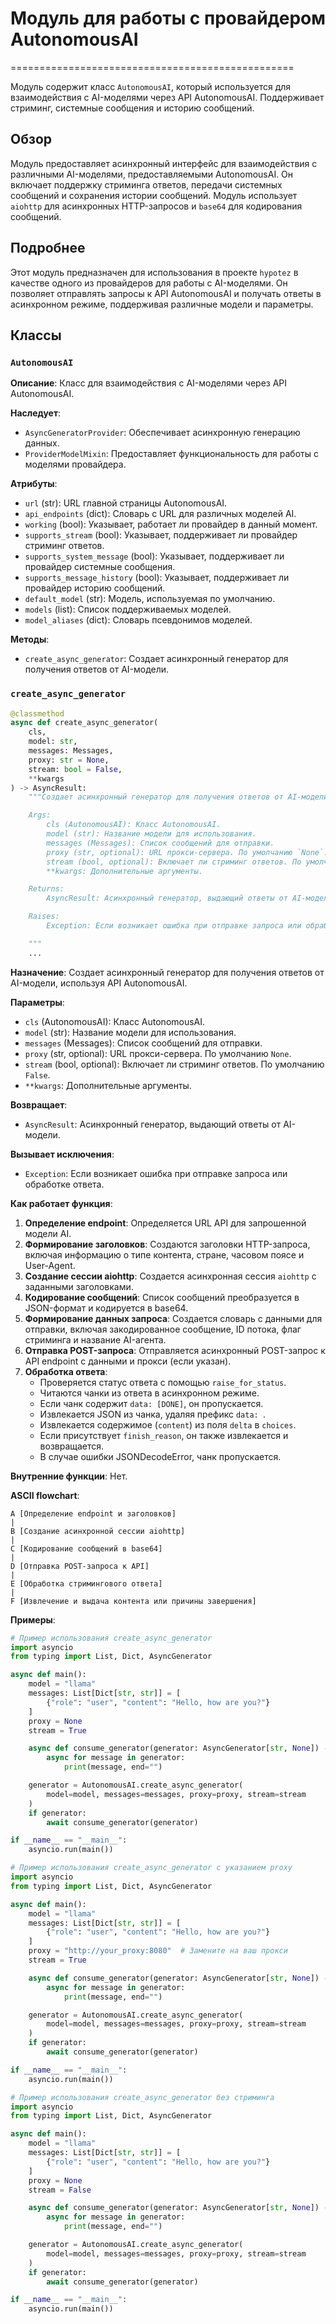 # Модуль для работы с провайдером AutonomousAI
=================================================

Модуль содержит класс `AutonomousAI`, который используется для взаимодействия с AI-моделями через API AutonomousAI.
Поддерживает стриминг, системные сообщения и историю сообщений.

## Обзор

Модуль предоставляет асинхронный интерфейс для взаимодействия с различными AI-моделями, предоставляемыми AutonomousAI.
Он включает поддержку стриминга ответов, передачи системных сообщений и сохранения истории сообщений.
Модуль использует `aiohttp` для асинхронных HTTP-запросов и `base64` для кодирования сообщений.

## Подробнее

Этот модуль предназначен для использования в проекте `hypotez` в качестве одного из провайдеров для работы с AI-моделями.
Он позволяет отправлять запросы к API AutonomousAI и получать ответы в асинхронном режиме, поддерживая различные модели и параметры.

## Классы

### `AutonomousAI`

**Описание**: Класс для взаимодействия с AI-моделями через API AutonomousAI.

**Наследует**:
- `AsyncGeneratorProvider`: Обеспечивает асинхронную генерацию данных.
- `ProviderModelMixin`: Предоставляет функциональность для работы с моделями провайдера.

**Атрибуты**:
- `url` (str): URL главной страницы AutonomousAI.
- `api_endpoints` (dict): Словарь с URL для различных моделей AI.
- `working` (bool): Указывает, работает ли провайдер в данный момент.
- `supports_stream` (bool): Указывает, поддерживает ли провайдер стриминг ответов.
- `supports_system_message` (bool): Указывает, поддерживает ли провайдер системные сообщения.
- `supports_message_history` (bool): Указывает, поддерживает ли провайдер историю сообщений.
- `default_model` (str): Модель, используемая по умолчанию.
- `models` (list): Список поддерживаемых моделей.
- `model_aliases` (dict): Словарь псевдонимов моделей.

**Методы**:
- `create_async_generator`: Создает асинхронный генератор для получения ответов от AI-модели.

### `create_async_generator`

```python
@classmethod
async def create_async_generator(
    cls,
    model: str,
    messages: Messages,
    proxy: str = None,
    stream: bool = False,
    **kwargs
) -> AsyncResult:
    """Создает асинхронный генератор для получения ответов от AI-модели.

    Args:
        cls (AutonomousAI): Класс AutonomousAI.
        model (str): Название модели для использования.
        messages (Messages): Список сообщений для отправки.
        proxy (str, optional): URL прокси-сервера. По умолчанию `None`.
        stream (bool, optional): Включает ли стриминг ответов. По умолчанию `False`.
        **kwargs: Дополнительные аргументы.

    Returns:
        AsyncResult: Асинхронный генератор, выдающий ответы от AI-модели.

    Raises:
        Exception: Если возникает ошибка при отправке запроса или обработке ответа.

    """
    ...
```

**Назначение**:
Создает асинхронный генератор для получения ответов от AI-модели, используя API AutonomousAI.

**Параметры**:
- `cls` (AutonomousAI): Класс AutonomousAI.
- `model` (str): Название модели для использования.
- `messages` (Messages): Список сообщений для отправки.
- `proxy` (str, optional): URL прокси-сервера. По умолчанию `None`.
- `stream` (bool, optional): Включает ли стриминг ответов. По умолчанию `False`.
- `**kwargs`: Дополнительные аргументы.

**Возвращает**:
- `AsyncResult`: Асинхронный генератор, выдающий ответы от AI-модели.

**Вызывает исключения**:
- `Exception`: Если возникает ошибка при отправке запроса или обработке ответа.

**Как работает функция**:

1. **Определение endpoint**: Определяется URL API для запрошенной модели AI.
2. **Формирование заголовков**: Создаются заголовки HTTP-запроса, включая информацию о типе контента, стране, часовом поясе и User-Agent.
3. **Создание сессии aiohttp**: Создается асинхронная сессия `aiohttp` с заданными заголовками.
4. **Кодирование сообщений**: Список сообщений преобразуется в JSON-формат и кодируется в base64.
5. **Формирование данных запроса**: Создается словарь с данными для отправки, включая закодированное сообщение, ID потока, флаг стриминга и название AI-агента.
6. **Отправка POST-запроса**: Отправляется асинхронный POST-запрос к API endpoint с данными и прокси (если указан).
7. **Обработка ответа**:
   - Проверяется статус ответа с помощью `raise_for_status`.
   - Читаются чанки из ответа в асинхронном режиме.
   - Если чанк содержит `data: [DONE]`, он пропускается.
   - Извлекается JSON из чанка, удаляя префикс `data: `.
   - Извлекается содержимое (`content`) из поля `delta` в `choices`.
   - Если присутствует `finish_reason`, он также извлекается и возвращается.
   - В случае ошибки JSONDecodeError, чанк пропускается.

**Внутренние функции**: Нет.

**ASCII flowchart**:

```
A [Определение endpoint и заголовков]
|
B [Создание асинхронной сессии aiohttp]
|
C [Кодирование сообщений в base64]
|
D [Отправка POST-запроса к API]
|
E [Обработка стримингового ответа]
|
F [Извлечение и выдача контента или причины завершения]
```

**Примеры**:

```python
# Пример использования create_async_generator
import asyncio
from typing import List, Dict, AsyncGenerator

async def main():
    model = "llama"
    messages: List[Dict[str, str]] = [
        {"role": "user", "content": "Hello, how are you?"}
    ]
    proxy = None
    stream = True

    async def consume_generator(generator: AsyncGenerator[str, None]) -> None:
        async for message in generator:
            print(message, end="")

    generator = AutonomousAI.create_async_generator(
        model=model, messages=messages, proxy=proxy, stream=stream
    )
    if generator:
        await consume_generator(generator)

if __name__ == "__main__":
    asyncio.run(main())
```
```python
# Пример использования create_async_generator с указанием proxy
import asyncio
from typing import List, Dict, AsyncGenerator

async def main():
    model = "llama"
    messages: List[Dict[str, str]] = [
        {"role": "user", "content": "Hello, how are you?"}
    ]
    proxy = "http://your_proxy:8080"  # Замените на ваш прокси
    stream = True

    async def consume_generator(generator: AsyncGenerator[str, None]) -> None:
        async for message in generator:
            print(message, end="")

    generator = AutonomousAI.create_async_generator(
        model=model, messages=messages, proxy=proxy, stream=stream
    )
    if generator:
        await consume_generator(generator)

if __name__ == "__main__":
    asyncio.run(main())
```
```python
# Пример использования create_async_generator без стриминга
import asyncio
from typing import List, Dict, AsyncGenerator

async def main():
    model = "llama"
    messages: List[Dict[str, str]] = [
        {"role": "user", "content": "Hello, how are you?"}
    ]
    proxy = None
    stream = False

    async def consume_generator(generator: AsyncGenerator[str, None]) -> None:
        async for message in generator:
            print(message, end="")

    generator = AutonomousAI.create_async_generator(
        model=model, messages=messages, proxy=proxy, stream=stream
    )
    if generator:
        await consume_generator(generator)

if __name__ == "__main__":
    asyncio.run(main())